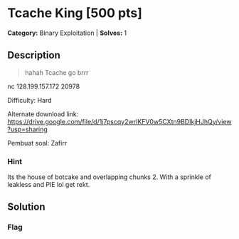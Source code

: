 # Tcache King [500 pts]

**Category:** Binary Exploitation
| **Solves:** 1

## Description
>hahah Tcache go brrr

nc 128.199.157.172 20978

Difficulty: Hard

Alternate download link: <br>
https://drive.google.com/file/d/1j7pscqy2wrIKFV0w5CXtn9BDIkjHJhQy/view?usp=sharing

Pembuat soal: Zafirr

### Hint
Its the house of botcake and overlapping chunks 2. With a sprinkle of leakless and PIE lol get rekt.
## Solution

### Flag

